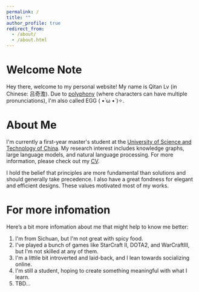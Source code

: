 ```yaml
---
permalink: /
title: ""
author_profile: true
redirect_from: 
  - /about/
  - /about.html
---
```



# Welcome Note

Hey there, welcome to my personal website!
My name is Qitan Lv (in Chinese: 吕奇澹). Due to [polyphony](https://baike.baidu.com/item/%E5%A4%9A%E9%9F%B3%E5%AD%97/10884829) (where characters can have multiple pronunciations), I'm also called EGG ( •̀ ω •́ )✧.

# About Me
I'm currently a first-year master's student at the [University of Science and Technology of China](https://www.ustc.edu.cn/). My research interest includes knowledge graphs, large language models, and natural language processing. For more information, please check out my [CV](https://shiliu-egg.github.io/cv/).

I hold the belief that principles are more fundamental than solutions and should generally take precedence.  I also have a great fondness for elegant and efficient designs. These values motivated most of my works.


# For more infomation

Here’s a bit more infomation about me that might help to know me better:

1. I'm from Sichuan, but I'm not great with spicy food.
2. I've played a bunch of games like StarCraft II, DOTA2, and WarCraftIII, but I'm not skilled at any of them.
3. I'm a littile bit introverted and laid-back, and I lean towards socializing online.
4. I'm still a student, hoping to create something meaningful with what I learn.
5. TBD...
